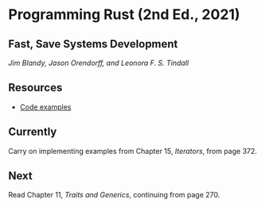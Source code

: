 
# Programming Rust (2nd Ed., 2021)

## Fast, Save Systems Development

*Jim Blandy, Jason Orendorff, and Leonora F. S. Tindall*

## Resources

* [Code examples](https://github.com/ProgrammingRust)


## Currently

Carry on implementing examples from Chapter 15, *Iterators*, from page 372.


## Next

Read Chapter 11, *Traits and Generics*, continuing from page 270.
